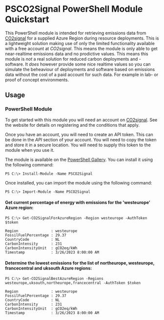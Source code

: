 # PSCO2Signal PowerShell Module Quickstart

This PowerShell module is intended for retrieving emissions data from [CO2signal](https://www.co2signal.com/) for a supplied Azure Region during resource deployments. This is a lightweight solution making use of only the limited functionality available with a free account at _CO2signal_. This means the module is only able to get near-realtime emissions data and no prodictive values. This means this module is _not_ a real solution for reduced carbon deployments and -software. It _does_ however provide some nice realtime values so you can simulate the beheaviour of deployments and software based on emissions data without the cost of a paid account for such data. For example in lab- or proof of concept environments.

## Usage

### PowerShell Module

To get started with this module you will need an account on [CO2signal](https://www.co2signal.com/). See the website for details on registering and the conditions that apply.

Once you have an account, you will need to create an API token. This can be done in the _API_ section of your account. You will need to copy the token and store it in a secure location. You will need to supply this token to the module when you use it.

The module is available on the [PowerShell Gallery](https://www.powershellgallery.com/packages/PSCO2Signal/). You can install it using the following command:

```console
PS C:\> Install-Module -Name PSCO2Signal
```

Once installed, you can import the module using the following command:

```console
PS C:\> Import-Module -Name PSCO2Signal
```

#### Get current percentage of energy with emissions for the 'westeurope' Azure region:

```console
PS C:\> Get-CO2SignalForAzureRegion -Region westeurope -AuthToken $token

Region               : westeurope
FossilFuelPercentage : 29.37
CountryCode          : NL
CarbonIntensity      : 231
CarbonIntensityUnit  : gCO2eq/kWh
Timestamp            : 3/26/2023 8:00:00 AM

```

#### Determine the lowest emissions for the list of northeurope, westeurope, francecentral and uksouth Azure regions:

```console
PS C:\> Get-CO2SignalBestAzureRegion -Regions westeurope,uksouth,northeurope,francecentral -AuthToken $token

Region               : westeurope
FossilFuelPercentage : 29.37    
CountryCode          : NL
CarbonIntensity      : 231
CarbonIntensityUnit  : gCO2eq/kWh
Timestamp            : 3/26/2023 8:00:00 AM

```

